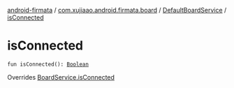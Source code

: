 [android-firmata](../../index.md) / [com.xujiaao.android.firmata.board](../index.md) / [DefaultBoardService](index.md) / [isConnected](./is-connected.md)

# isConnected

`fun isConnected(): `[`Boolean`](https://kotlinlang.org/api/latest/jvm/stdlib/kotlin/-boolean/index.html)

Overrides [BoardService.isConnected](../-board-service/is-connected.md)

